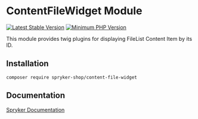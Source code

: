 # ContentFileWidget Module
[![Latest Stable Version](https://poser.pugx.org/spryker-shop/content-file-widget/v/stable.svg)](https://packagist.org/packages/spryker-shop/content-file-widget)
[![Minimum PHP Version](https://img.shields.io/badge/php-%3E%3D%208.2-8892BF.svg)](https://php.net/)

This module provides twig plugins for displaying FileList Content Item by its ID.

## Installation

```
composer require spryker-shop/content-file-widget
```

## Documentation

[Spryker Documentation](https://docs.spryker.com)
